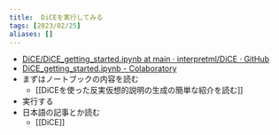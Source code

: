 ```yaml
---
title:  DiCEを実行してみる
tags: [2023/02/25]
aliases: []
---
```


- [DiCE/DiCE\_getting\_started.ipynb at main · interpretml/DiCE · GitHub](https://github.com/interpretml/DiCE/blob/main/docs/source/notebooks/DiCE_getting_started.ipynb)
- [DiCE\_getting\_started.ipynb - Colaboratory](https://colab.research.google.com/github/interpretml/DiCE/blob/main/docs/source/notebooks/DiCE_getting_started.ipynb)
- まずはノートブックの内容を読む
	- [[DiCEを使った反実仮想的説明の生成の簡単な紹介を読む]]
- 実行する
- 日本語の記事とか読む
	- [[DiCE]]